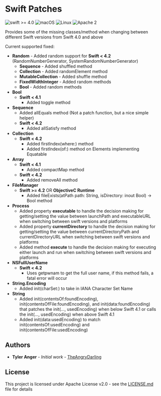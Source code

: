 # Swift Patches

![swift >= 4.0](https://img.shields.io/badge/swift-%3E%3D4.0-brightgreen.svg)
![macOS](https://img.shields.io/badge/os-macOS-green.svg?style=flat)
![Linux](https://img.shields.io/badge/os-linux-green.svg?style=flat)
![Apache 2](https://img.shields.io/badge/license-Apache2-blue.svg?style=flat)

Provides some of the missing classes/method when changing between different Swift versions from Swift 4.0 and above

Current supported fixed:

* **Random** - Added random support for **Swift < 4.2** (RandomNumberGenerator, SystemRandomNumberGenerator)
  * **Sequence** - Added shuffled method
  * **Collection** - Added randomElement method
  * **MutableCollection** - Added shuffle method
  * **FixedWidthInteger** - Added random methods
  * **Bool** - Added random methods
* **Bool**
  * **Swift < 4.1**
    * Added toggle method
* **Sequence**
  * Added allEquals method (Not a patch function, but a nice simple helper)
  * **Swift < 4.2**
    * Added allSatisfy method
* **Collection**
  * **Swift < 4.2**
    * Added firstIndex(where:) method
    * Added firstIndex(of:) method on Elements implementing Equatable
* **Array**
  * **Swift < 4.1**
    * Added compactMap method
  * **Swift < 4.2**
    * Added removeAll method
* **FileManager**
  * **Swift >= 4.2** OR **ObjectiveC Runtime**
    * Added fileExists(atPath path: String, isDirectory: inout Bool) -> Bool method
* **Process**
  * Added property **executable** to handle the decision making for getting/setting the value between launchPath and executableURL when switching between swift versions and platforms
  * Added property **currentDirectory**  to handle the decision making for getting/setting the value between currentDirectoryPath and currentDirectoryURL when switching between swift versions and platforms
  * Added method **execute** to handle the decision making for executing either launch and run when switching between swift versions and platforms
* **NSFullUserName**
  * **Swift < 4.2**
    * Uses getpwnam to get the full user name, if this method fails, a fatal error will occur
* **String.Encoding**
  * Added init(charSet:) to take in IANA Character Set Name
* **String**
  * Added init(contentsOf:foundEncoding), init(contentsOfFile:foundEncoding), and init(data:foundEncoding) that patches the init(..., usedEncoding) when below Swift 4.1  or calls the init(..., usedEncoding) when above Swift 4.1
  * Added init(data:usedEncoding) to match init(contentsOf:usedEncoding) and  init(contentsOfFile:usedEncoding)

## Authors

* **Tyler Anger** - *Initial work* - [TheAngryDarling](https://github.com/TheAngryDarling)

## License

This project is licensed under Apache License v2.0 - see the [LICENSE.md](LICENSE.md) file for details
